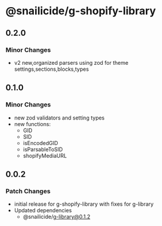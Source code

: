 # @snailicide/g-shopify-library

## 0.2.0

### Minor Changes

-   v2 new,organized parsers using zod for theme settings,sections,blocks,types

## 0.1.0

### Minor Changes

-   new zod validators and setting types
-   new functions:
    -   GID
    -   SID
    -   isEncodedGID
    -   isParsableToSID
    -   shopifyMediaURL

## 0.0.2

### Patch Changes

-   initial release for g-shopify-library with fixes for g-library
-   Updated dependencies
    -   @snailicide/g-library@0.1.2

